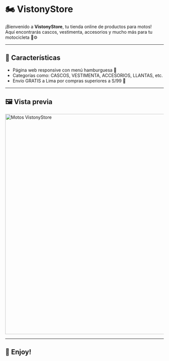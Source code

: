 # 🏍️ VistonyStore

¡Bienvenido a **VistonyStore**, tu tienda online de productos para motos!  
Aquí encontrarás cascos, vestimenta, accesorios y mucho más para tu motocicleta 🛵⚙️

---

## 🌟 Características

- Página web responsive con menú hamburguesa 🍔
- Categorías como: CASCOS, VESTIMENTA, ACCESORIOS, LLANTAS, etc.
- Envío GRATIS a Lima por compras superiores a S/99 🚚

---

## 🖼️ Vista previa

<img src="https://cdn.pixabay.com/photo/2017/01/10/02/18/motorbike-1965268_1280.jpg" alt="Motos VistonyStore" width="700"/>

---

## 🚀 Enjoy!
